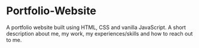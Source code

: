 # Portfolio-Website

A portfolio website built using HTML, CSS and vanilla JavaScript. A short description about me, my work, my experiences/skills and how to reach out to me.
